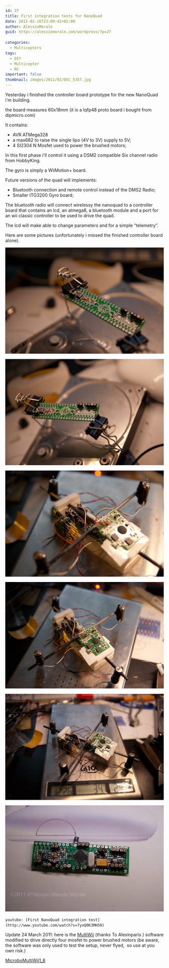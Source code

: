 ```yaml
---
id: 27
title: First integration tests for NanoQuad
date: 2011-02-16T23:09:42+02:00
author: AlessioMorale
guid: https://alessiomorale.com/wordpress/?p=27

categories:
  - Multicopters
tags:
  - DIY
  - Multicopter
  - RC
important: false
thumbnail: images/2011/02/DSC_5357.jpg
---
```


Yesterday i finished the controller board prototype for the new NanoQuad i'm building.

the board measures 60x18mm (it is a lqfp48 proto board i bought from dipmicro.com)

It contains:

- AVR ATMega328
- a max682 to raise the single lipo (4V to 3V) supply to 5V;
- 4 SI2304 N Mosfet used to power the brushed motors;

In this first phase i'll control it using a DSM2 compatible Six channel radio from HobbyKing.

The gyro is simply a WiiMotion+ board.

Future versions of the quad will implements:

- Bluetooth connection and remote control instead of the DMS2 Radio;
- Smaller ITG3200 Gyro board;

The bluetooth radio will connect wirelessy the nanoquad to a controller board that contains an lcd, an atmega8, a bluetooth module and a port for an wii classic controller to be used to drive the quad.

The lcd will make able to change parameters and for a simple &#8220;telemetry&#8221;.

Here are some pictures (unfortunately i missed the finished controller board alone).

![](images/2011/02/DSC_5286.jpg)

![](images/2011/02/DSC_5288.jpg)

![](images/2011/02/DSC_5290.jpg)

![](images/2011/02/DSC_5292.jpg)

![](images/2011/02/DSC_5293.jpg)

![](images/2011/02/DSC_5357.jpg)

`youtube: [First NanoQuad integration test](http://www.youtube.com/watch?v=7yxQ0K3MH50)`

Update 24 March 2011: here is the [MultiWii](http://wbb.multiwii.com/index.php) (thanks To Alexinparis ) software modified to drive directly four mosfet to power brushed motors (be aware, the software was only used to test the setup, never flyed,  so use at you own risk.)

[MicroboMultiWii1_6](https://alessiomorale.com/wordpress/wp-content/uploads/2011/02/MicroboMultiWii1_6.zip)
